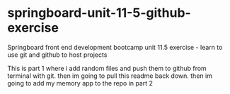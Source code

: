 # springboard-unit-11-5-github-exercise
Springboard front end development bootcamp unit 11.5 exercise - learn to use git and github to host projects


This is part 1 where i add random files and push them to github from terminal with git. 
then im going to pull this readme back down. then im going to add my memory app to the repo in part 2
